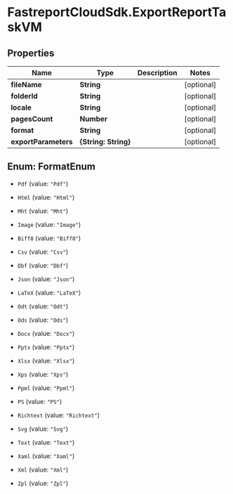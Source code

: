 # FastreportCloudSdk.ExportReportTaskVM

## Properties

Name | Type | Description | Notes
------------ | ------------- | ------------- | -------------
**fileName** | **String** |  | [optional] 
**folderId** | **String** |  | [optional] 
**locale** | **String** |  | [optional] 
**pagesCount** | **Number** |  | [optional] 
**format** | **String** |  | [optional] 
**exportParameters** | **{String: String}** |  | [optional] 



## Enum: FormatEnum


* `Pdf` (value: `"Pdf"`)

* `Html` (value: `"Html"`)

* `Mht` (value: `"Mht"`)

* `Image` (value: `"Image"`)

* `Biff8` (value: `"Biff8"`)

* `Csv` (value: `"Csv"`)

* `Dbf` (value: `"Dbf"`)

* `Json` (value: `"Json"`)

* `LaTeX` (value: `"LaTeX"`)

* `Odt` (value: `"Odt"`)

* `Ods` (value: `"Ods"`)

* `Docx` (value: `"Docx"`)

* `Pptx` (value: `"Pptx"`)

* `Xlsx` (value: `"Xlsx"`)

* `Xps` (value: `"Xps"`)

* `Ppml` (value: `"Ppml"`)

* `PS` (value: `"PS"`)

* `Richtext` (value: `"Richtext"`)

* `Svg` (value: `"Svg"`)

* `Text` (value: `"Text"`)

* `Xaml` (value: `"Xaml"`)

* `Xml` (value: `"Xml"`)

* `Zpl` (value: `"Zpl"`)




